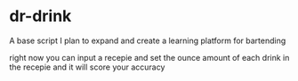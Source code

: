 # dr-drink
A base script I plan to expand and create a learning platform for bartending

right now you can input a recepie and set the ounce amount of each drink in the recepie and it will score your accuracy